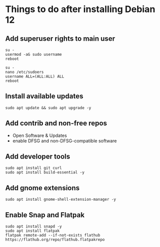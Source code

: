 # Things to do after installing Debian 12

## Add superuser rights to main user

```
su -
usermod -aG sudo username
reboot

su -
nano /etc/sudoers
username ALL=(ALL:ALL) ALL
reboot
```

## Install available updates

```
sudo apt update && sudo apt upgrade -y
```

## Add contrib and non-free repos

- Open Software & Updates
- enable DFSG and non-DFSG-compatible software

## Add developer tools

```
sudo apt install git curl
sudo apt install build-essential -y
```

## Add gnome extensions

```
sudo apt install gnome-shell-extension-manager -y
```

## Enable Snap and Flatpak

```
sudo apt install snapd -y
sudo apt install flatpak
flatpak remote-add --if-not-exists flathub https://flathub.org/repo/flathub.flatpakrepo
```
